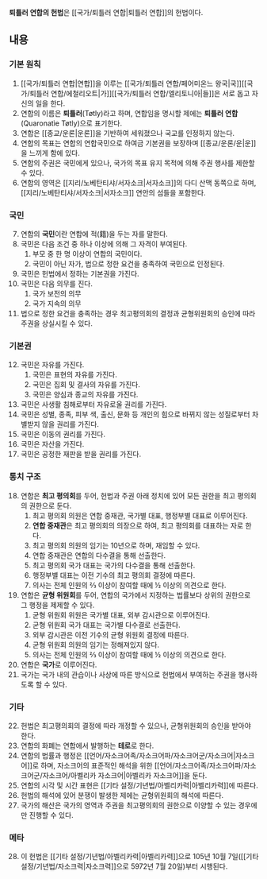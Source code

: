 **퇴틀러 연합의 헌법**은 [[국가/퇴틀러 연합|퇴틀러 연합]]의 헌법이다.

## 내용

### 기본 원칙

1. [[국가/퇴틀러 연합|연합]]을 이루는 [[국가/퇴틀러 연합/페어미온느 왕국|국]][[국가/퇴틀러 연합/에철리오트|가]][[국가/퇴틀러 연합/엘리토니아|들]]은 서로 돕고 자신의 일을 한다.
2. 연합의 이름은 **퇴틀러**(Tøtly)라고 하며, 연합임을 명시할 제에는 **퇴틀러 연합**(Quaronatìe Tøtly)으로 표기한다.
3. 연합은 [[종교/운론|운론]]을 기반하여 세워졌으나 국교를 인정하지 않는다.
4. 연합의 목표는 연합의 연합국민으로 하여금 기본권을 보장하며 [[종교/운론/운|운]]을 느끼게 함에 있다.
5. 연합의 주권은 국민에게 있으나, 국가의 목표 유지 목적에 의해 주권 행사를 제한할 수 있다.
6. 연합의 영역은 [[지리/노베탄티샤/서자소크|서자소크]]의 다디 산맥 동쪽으로 하며, [[지리/노베탄티샤/서자소크|서자소크]] 연안의 섬들을 포함한다.

### 국민

7. 연합의 **국민**이란 연합에 적(籍)을 두는 자를 말한다.
8. 국민은 다음 조건 중 하나 이상에 의해 그 자격이 부여된다.
	1. 부모 중 한 명 이상이 연합의 국민이다.
	2. 국민이 아닌 자가, 법으로 정한 요건을 충족하여 국민으로 인정된다.
9. 국민은 헌법에서 정하는 기본권을 가진다.
10. 국민은 다음 의무를 진다.
	1. 국가 보전의 의무
	2. 국가 지속의 의무
11. 법으로 정한 요건을 충족하는 경우 최고평의회의 결정과 균형위원회의 승인에 따라 주권을 상실시킬 수 있다.

### 기본권

12. 국민은 자유를 가진다.
	1. 국민은 표현의 자유를 가진다.
	2. 국민은 집회 및 결사의 자유를 가진다.
	3. 국민은 양심과 종교의 자유를 가진다.
13. 국민은 사생활 침해로부터 자유로울 권리를 가진다.
14. 국민은 성별, 종족, 피부 색, 출신, 문화 등 개인의 힘으로 바뀌지 않는 성질로부터 차별받지 않을 권리를 가진다.
15. 국민은 이동의 권리를 가진다.
16. 국민은 자산을 가진다.
17. 국민은 공정한 재판을 받을 권리를 가진다.

### 통치 구조

18. 연합은 **최고 평의회**를 두어, 헌법과 주권 아래 정치에 있어 모든 권한을 최고 평의회의 권한으로 둔다.
	1. 최고 평의회 의원은 연합 중재관, 국가별 대표, 행정부별 대표로 이루어진다.
	2. **연합 중재관**은 최고 평의회의 의장으로 하여, 최고 평의회를 대표하는 자로 한다.
	3. 최고 평의회 의원의 임기는 10년으로 하며, 재임할 수 있다.
	4. 연합 중재관은 연합의 다수결을 통해 선출한다.
	5. 최고 평의회 국가 대표는 국가의 다수결을 통해 선출한다.
	6. 행정부별 대표는 이전 기수의 최고 평의회 결정에 따른다.
	7. 의사는 전체 인원의 ⅔ 이상이 참여할 때에 ½ 이상의 의견으로 한다.
19. 연합은 **균형 위원회**를 두어, 연합의 국가에서 지정하는 법률보다 상위의 권한으로 그 행정을 제제할 수 있다.
	1. 균형 위원회 위원은 국가별 대표, 외부 감시관으로 이루어진다.
	2. 균형 위원회 국가 대표는 국가별 다수결로 선출한다.
	3. 외부 감시관은 이전 기수의 균형 위원회 결정에 따른다.
	4. 균형 위원회 의원의 임기는 정해져있지 않다.
	5. 의사는 전체 인원의 ⅔ 이상이 참여할 때에 ½ 이상의 의견으로 한다.
20. 연합은 **국가**로 이루어진다.
21. 국가는 국가 내의 관습이나 사상에 따른 방식으로 헌법에서 부여하는 주권을 행사하도록 할 수 있다.

### 기타

22.  헌법은 최고평의회의 결정에 따라 개정할 수 있으나, 균형위원회의 승인을 받아야 한다.
23. 연합의 화폐는 연합에서 발행하는 **테로**로 한다.
24. 연합의 법률과 행정은 [[언어/자소크어족/자소크어파/자소크어군/자소크어|자소크어]]로 하며, 자소크어의 표준적인 해석을 위한 [[언어/자소크어족/자소크어파/자소크어군/자소크어/아벨리카 자소크어|아벨리카 자소크어]]을 둔다.
25. 연합의 시각 및 시간 표현은 [[기타 설정/기년법/아벨리카력|아벨리카력]]에 따른다.
26. 헌법의 해석에 있어 분쟁이 발생한 제에는 균형위원회의 해석에 따른다.
27. 국가의 해산은 국가의 영역과 주권을 최고평의회의 권한으로 이양할 수 있는 경우에만 진행할 수 있다.

### 메타

28. 이 헌법은 [[기타 설정/기년법/아벨리카력|아벨리카력]]으로 105년 10월 7일([[기타 설정/기년법/자소크력|자소크력]]으로 5972년 7월 20일)부터 시행된다.